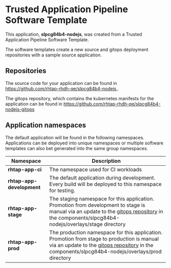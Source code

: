 # Trusted Application Pipeline Software Template

This application, **slpcg84b4-nodejs**, was created from a Trusted Application Pipeline Software Template.

The software templates create a new source and gitops deployment repositories with a sample source application. 

## Repositories

The source code for your application can be found in [https://github.com/rhtap-rhdh-qe/slpcg84b4-nodejs ](https://github.com/rhtap-rhdh-qe/slpcg84b4-nodejs ).
 
The gitops repository, which contains the kubernetes manifests for the application can be found in 
[https://github.com/rhtap-rhdh-qe/slpcg84b4-nodejs-gitops ](https://github.com/rhtap-rhdh-qe/slpcg84b4-nodejs-gitops ) 

## Application namespaces 

The default application will be found in the following namespaces. Applications can be deployed into unique namespaces or multiple software templates can also bet generated into the same group namespaces.  

|  Namespace   |  Description   |  
| -------- | -------- |
| **rhtap-app-ci** | The namespace used for CI workloads |
| **rhtap-app-development** | The default application during development. Every build will be deployed to this namespace for testing. |
| **rhtap-app-stage** | The staging namespace for this application. Promotion from development to stage is manual via an update to the [gitops repository](https://github.com/rhtap-rhdh-qe/slpcg84b4-nodejs-gitops ) in the components/slpcg84b4-nodejs/overlays/stage directory |
| **rhtap-app-prod** | The production namespace for this application. Promotion from stage to production is manual via an update to the [gitops repository](https://github.com/rhtap-rhdh-qe/slpcg84b4-nodejs-gitops ) in the components/slpcg84b4-nodejs/overlays/prod directory |